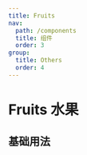 ```yaml
---
title: Fruits
nav:
  path: /components
  title: 组件
  order: 3
group:
  title: Others
  order: 4
---
```


# Fruits 水果

## 基础用法

<code src="./demo/basic.tsx" />

<API src="./index.tsx" />